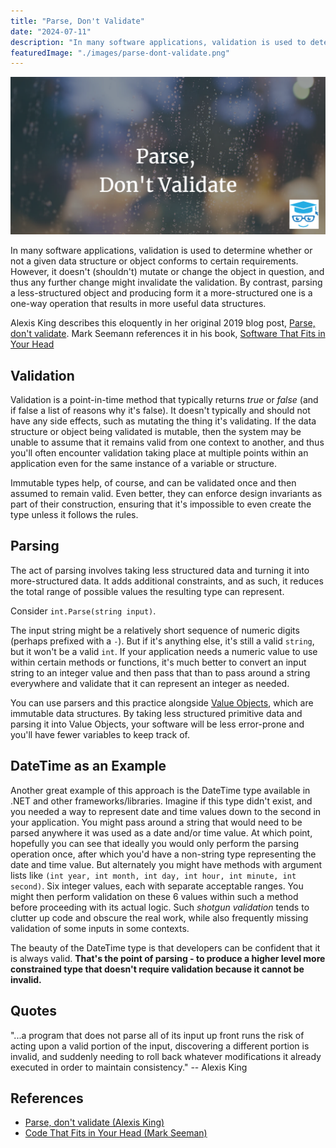 ```yaml
---
title: "Parse, Don't Validate"
date: "2024-07-11"
description: "In many software applications, validation is used to determine whether or not a given data structure or object conforms to certain requirements. However, it doesn't (shouldn't) mutate or change the object in question, and thus any further change might invalidate the validation. By contrast, parsing a less-structured object and producing form it a more-structured one is a one-way operation that results in more useful data structures."
featuredImage: "./images/parse-dont-validate.png"
---
```


![Parse, Don't Validate](images/parse-dont-validate.png)

In many software applications, validation is used to determine whether or not a given data structure or object conforms to certain requirements. However, it doesn't (shouldn't) mutate or change the object in question, and thus any further change might invalidate the validation. By contrast, parsing a less-structured object and producing form it a more-structured one is a one-way operation that results in more useful data structures.

Alexis King describes this eloquently in her original 2019 blog post, [Parse, don't validate](https://lexi-lambda.github.io/blog/2019/11/05/parse-don-t-validate/). Mark Seemann references it in his book, [Software That Fits in Your Head](https://amzn.to/3xTL8NO)

## Validation

Validation is a point-in-time method that typically returns *true* or *false* (and if false a list of reasons why it's false). It doesn't typically and should not have any side effects, such as mutating the thing it's validating. If the data structure or object being validated is mutable, then the system may be unable to assume that it remains valid from one context to another, and thus you'll often encounter validation taking place at multiple points within an application even for the same instance of a variable or structure.

Immutable types help, of course, and can be validated once and then assumed to remain valid. Even better, they can enforce design invariants as part of their construction, ensuring that it's impossible to even create the type unless it follows the rules.

## Parsing

The act of parsing involves taking less structured data and turning it into more-structured data. It adds additional constraints, and as such, it reduces the total range of possible values the resulting type can represent.

Consider `int.Parse(string input)`.

The input string might be a relatively short sequence of numeric digits (perhaps prefixed with a `-`). But if it's anything else, it's still a valid `string`, but it won't be a valid `int`. If your application needs a numeric value to use within certain methods or functions, it's much better to convert an input string to an integer value and then pass that than to pass around a string everywhere and validate that it can represent an integer as needed.

You can use parsers and this practice alongside [Value Objects](/domain-driven-design/value-object), which are immutable data structures. By taking less structured primitive data and parsing it into Value Objects, your software will be less error-prone and you'll have fewer variables to keep track of.

## DateTime as an Example

Another great example of this approach is the DateTime type available in .NET and other frameworks/libraries. Imagine if this type didn't exist, and you needed a way to represent date and time values down to the second in your application. You might pass around a string that would need to be parsed anywhere it was used as a date and/or time value. At which point, hopefully you can see that ideally you would only perform the parsing operation once, after which you'd have a non-string type representing the date and time value. But alternately you might have methods with argument lists like `(int year, int month, int day, int hour, int minute, int second)`. Six integer values, each with separate acceptable ranges. You might then perform validation on these 6 values within such a method before proceeding with its actual logic. Such *shotgun validation* tends to clutter up code and obscure the real work, while also frequently missing validation of some inputs in some contexts.

The beauty of the DateTime type is that developers can be confident that it is always valid. **That's the point of parsing - to produce a higher level more constrained type that doesn't require validation because it cannot be invalid.**

## Quotes

"...a program that does not parse all of its input up front runs the risk of acting upon a valid portion of the input, discovering a different portion is invalid, and suddenly needing to roll back whatever modifications it already executed in order to maintain consistency." -- Alexis King

## References

- [Parse, don't validate (Alexis King)](https://lexi-lambda.github.io/blog/2019/11/05/parse-don-t-validate/)
- [Code That Fits in Your Head (Mark Seeman)](https://amzn.to/3xTL8NO)